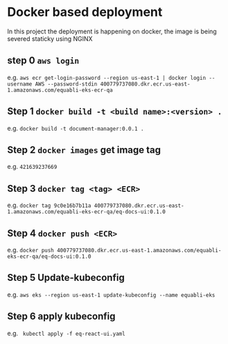 # Docker based deployment
In this project the deployment is happening on docker, the image is being severed staticky using NGINX
## step 0 `aws login`

e.g. `aws ecr get-login-password --region us-east-1 | docker login --username AWS --password-stdin 400779737080.dkr.ecr.us-east-1.amazonaws.com/equabli-eks-ecr-qa`

## Step 1 `docker build -t <build name>:<version> .`

e.g. `docker build -t document-manager:0.0.1 .`

## Step 2 `docker images` get image tag 

e.g. `421639237669`

## Step 3 `docker tag <tag> <ECR>`

e.g.  `docker tag 9c0e16b7b11a 400779737080.dkr.ecr.us-east-1.amazonaws.com/equabli-eks-ecr-qa/eq-docs-ui:0.1.0`

## Step 4 `docker push <ECR>`

e.g. `docker push 400779737080.dkr.ecr.us-east-1.amazonaws.com/equabli-eks-ecr-qa/eq-docs-ui:0.1.0`

## Step 5 Update-kubeconfig

e.g. `aws eks --region us-east-1 update-kubeconfig --name equabli-eks`

## Step 6 apply kubeconfig

e.g. ` kubectl apply -f eq-react-ui.yaml`